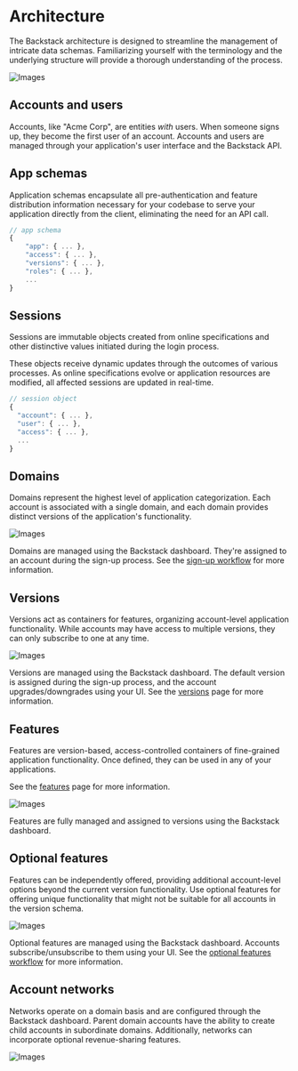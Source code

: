 # Architecture

The Backstack architecture is designed to streamline the management of intricate data schemas. Familiarizing yourself
with the terminology and the underlying structure will provide a thorough understanding of the process.

![Images](/images/diagrams/architecture.svg)



## Accounts and users

Accounts, like "Acme Corp", are entities _with_ users. When someone signs up, they become the first user of an account. Accounts and users are managed through your application's user interface and the Backstack API.


## App schemas

Application schemas encapsulate all pre-authentication and feature distribution information necessary for your codebase to serve your application directly from the client, eliminating the need for an API call.


```js
// app schema
{
    "app": { ... },
    "access": { ... },
    "versions": { ... },
    "roles": { ... },
    ...
}
```

## Sessions

Sessions are immutable objects created from online specifications and other distinctive values initiated during the login process.

These objects receive dynamic updates through the outcomes of various processes. As online specifications evolve or application resources are modified, all affected sessions are updated in real-time.



```js
// session object
{
  "account": { ... },
  "user": { ... },
  "access": { ... },
  ...
}
```



## Domains

Domains represent the highest level of application categorization. Each account is associated with a single domain, and each domain provides distinct versions of the application's functionality.

![Images](/images/diagrams/domains.svg)

Domains are managed using the Backstack dashboard. They're assigned to an account during the sign-up process. See
the [sign-up workflow](/signup) for more information.




## Versions

Versions act as containers for features, organizing account-level application functionality. While accounts may have access to multiple versions, they can only subscribe to one at any time.

![Images](/images/diagrams/versions.svg)


Versions are managed using the Backstack dashboard. The default version is assigned during the sign-up process, and the account upgrades/downgrades using your UI. See the [versions](/versions) page for more information.




## Features

Features are version-based, access-controlled containers of fine-grained application functionality. Once defined, they can be used in any of your applications.

See the [features](/features) page for more information.

![Images](/images/diagrams/features.svg)

Features are fully managed and assigned to versions using the Backstack dashboard.



## Optional features

Features can be independently offered, providing additional account-level options beyond the current version functionality. Use optional features for offering unique functionality that might not be suitable for all accounts in the version schema.

![Images](/images/diagrams/optional-features.svg)

Optional features are managed using the Backstack dashboard. Accounts subscribe/unsubscribe to them using your UI. See the [optional features workflow](/optional-features) for more information.




## Account networks

Networks operate on a domain basis and are configured through the Backstack dashboard. Parent domain accounts have the ability to create child accounts in subordinate domains. Additionally, networks can incorporate optional revenue-sharing features.

![Images](/images/diagrams/networks.svg)

